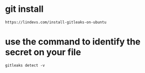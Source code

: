 # git install

```
https://lindevs.com/install-gitleaks-on-ubuntu
```


# use the command  to identify the secret on your file

```
gitleaks detect -v
```